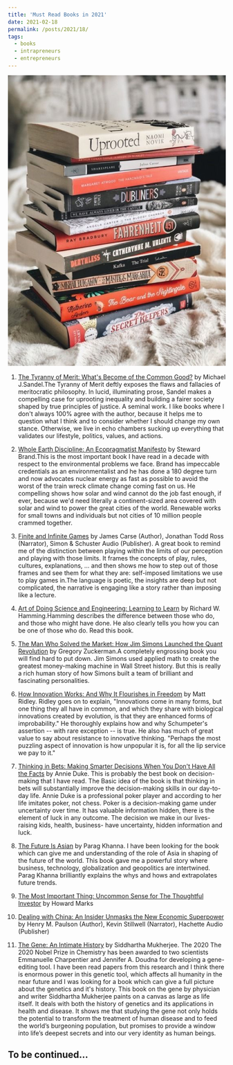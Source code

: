 ```yaml
---
title: 'Must Read Books in 2021'
date: 2021-02-18
permalink: /posts/2021/18/
tags:
  - books
  - intrapreneurs
  - entrepreneurs
---
```


   ![](/files/3c112239a08a41e8d1ddf7db33b96143.jpeg)

1. [The Tyranny of Merit: What's Become of the Common Good?](https://www.amazon.com/Tyranny-Merit-Whats-Become-Common/dp/0374289980/ref=sr_1_1?dchild=1&keywords=The+Tyranny+of+Merit&qid=1613663524&s=books&sr=1-1) by Michael J.Sandel.The Tyranny of Merit deftly exposes the flaws and fallacies of meritocratic philosophy. In lucid, illuminating prose, Sandel makes a compelling case for uprooting inequality and building a fairer society shaped by true principles of justice. A seminal work. I like books where I don't always 100% agree with the author, because it helps me to question what I think and to consider whether I should change my own stance. Otherwise, we live in echo chambers sucking up everything that validates our lifestyle, politics, values, and actions.
2. [Whole Earth Discipline: An Ecopragmatist Manifesto](https://www.amazon.com/Whole-Earth-Discipline-Ecopragmatist-Manifesto/dp/0670021210) by Steward Brand.This is the most important book I have read in a decade with respect to the environmental problems we face. Brand has impeccable credentials as an environmentalist and he has done a 180 degree turn and now advocates nuclear energy as fast as possible to avoid the worst of the train wreck climate change coming fast on us. He compelling shows how solar and wind cannot do the job fast enough, if ever, because we'd need literally a continent-sized area covered with solar and wind to power the great cities of the world. Renewable works for small towns and individuals but not cities of 10 million people crammed together.
3. [Finite and Infinite Games](https://www.amazon.com.au/Finite-and-Infinite-Games/dp/B07C9GGG9S/ref=sr_1_1?dchild=1&keywords=james+carse&qid=1613664148&s=books&sr=1-1) by James Carse (Author), Jonathan Todd Ross (Narrator), Simon & Schuster Audio (Publisher). A great book to remind me of the distinction between playing within the limits of our perception and playing with those limits. It frames the concepts of play, rules, cultures, explanations, ... and then shows me how to step out of those frames and see them for what they are: self-imposed limitations we use to play games in.The language is poetic, the insights are deep but not complicated, the narrative is engaging like a story rather than imposing like a lecture.
4. [Art of Doing Science and Engineering: Learning to Learn](https://www.amazon.com/Art-Doing-Science-Engineering-Learning/dp/9056995006) by Richard W. Hamming.Hamming describes the difference between those who do, and those who might have done. He also clearly tells you how you can be one of those who do. Read this book.
5. [The Man Who Solved the Market: How Jim Simons Launched the Quant Revolution](https://www.amazon.com/Man-Who-Solved-Market-Revolution/dp/073521798X#:~:text=The%20unbelievable%20story%20of%20a,%2D%2Dcan%20touch%20his%20record.) by Gregory Zuckerman.A completely engrossing book you will find hard to put down. Jim Simons used applied math to create the greatest money-making machine in Wall Street history. But this is really a rich human story of how Simons built a team of brilliant and fascinating personalities.
6. [How Innovation Works: And Why It Flourishes in Freedom](https://www.amazon.com/How-Innovation-Works-Flourishes-Freedom-ebook/dp/B07WSBV7YZ/ref=sr_1_1?dchild=1&keywords=%E2%80%9CHow+innovation+works+and+why+it+thrives+in+freedom%2C%E2%80%9D+Matt+Ridley.&qid=1613664764&s=books&sr=1-1) by Matt Ridley. Ridley goes on to explain, "Innovations come in many forms, but one thing they all have in common, and which they share with biological innovations created by evolution, is that they are enhanced forms of improbability." He thoroughly explains how and why Schumpeter's assertion -- with rare exception -- is true. He also has much of great value to say about resistance to innovative thinking. "Perhaps the most puzzling aspect of innovation is how unpopular it is, for all the lip service we pay to it."
7. [Thinking in Bets: Making Smarter Decisions When You Don't Have All the Facts](https://www.amazon.com/Thinking-Bets-Making-Smarter-Decisions/dp/0735216371/ref=sr_1_2?dchild=1&keywords=Annie+Duke&qid=1613664973&s=books&sr=1-2) by Annie Duke. This is probably the best book on decision-making that I have read. The Basic idea of the book is that thinking in bets will substantially improve the decision-making skills in our day-to-day life. Annie Duke is a professional poker player and according to her life imitates poker, not chess. Poker is a decision-making game under uncertainty over time. It has valuable information hidden, there is the element of luck in any outcome. The decision we make in our lives-raising kids, health, business- have uncertainty, hidden information and luck.


8. [The Future Is Asian](https://www.scribd.com/book/397080476/The-Future-Is-Asian?utm_medium=cpc&utm_source=google_search&utm_campaign=Google_DSA_NB_All&utm_device=c&gclid=CjwKCAjw_JuGBhBkEiwA1xmbRcN-BquIDgpF3P9F7MKtqDV9dErgKfNYszC7FgVdciCAx16LNmKJEBoCmLQQAvD_BwE) by Parag Khanna. I have been looking for the book which can give me and understanding of the role of Asia in shaping of the future of the world. This book gave me  a powerful story where business, technology, globalization and geopolitics are intertwined. Parag Khanna brilliantly explains the whys and hows and extrapolates future trends. 

9. [The Most Important Thing: Uncommon Sense for The Thoughtful Investor](https://www.amazon.com/The-Most-Important-Thing-audiobook/dp/B0090VTBGO/ref=sr_1_2?crid=2CRET0ZVCBF2Q&dchild=1&keywords=howard+marks&qid=1623686775&sprefix=Howard+Marks%2Caps%2C376&sr=8-2) by Howard Marks


10. [Dealing with China: An Insider Unmasks the New Economic Superpower](https://www.amazon.com/Dealing-with-China-audiobook/dp/B00U9SEFKE/ref=sr_1_2?dchild=1&keywords=henry+paulson&qid=1623686945&s=audible&sr=1-2) by Henry M. Paulson (Author), Kevin Stillwell (Narrator), Hachette Audio (Publisher)

11. [The Gene: An Intimate History](https://www.amazon.com/The-Gene-Siddhartha-Mukherjee-audiobook/dp/B01D3BXLP8/ref=sr_1_1?dchild=1&keywords=The+Gene%3A+An+intimate+history&qid=1623839919&sr=8-1) by Siddhartha Mukherjee. The 2020 The 2020 Nobel Prize in Chemistry has been awarded to two scientists Emmanuelle Charpentier and Jennifer A. Doudna for developing a gene-editing tool. I have been read papers from this research and I think there is enormous power in this genetic tool, which affects all humanity in the near future and I was looking for a book which can give a full picture about the genetics and it's history. This book on the gene by physician and writer Siddhartha Mukherjee paints on a canvas as large as life itself. It deals with both the history of genetics and its applications in health and disease. It shows me that studying the gene not only holds the potential to transform the treatment of human disease and to feed the world’s burgeoning population, but promises to provide a window into life’s deepest secrets and into our very identity as human beings.





To be continued...
------
